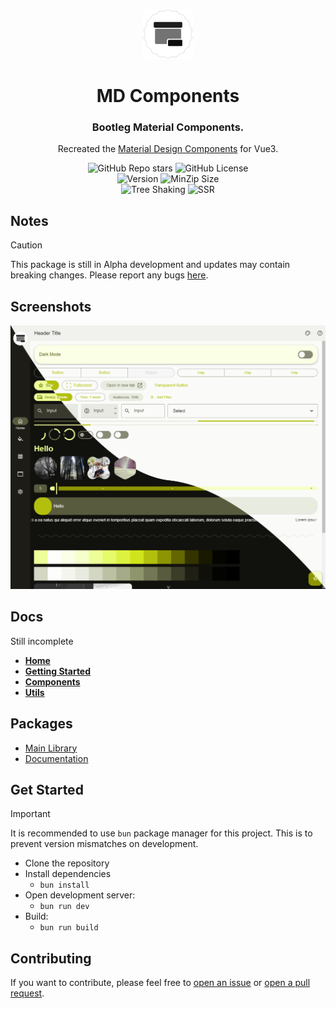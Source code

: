 <div align="center">

<a href="https://sle.okyle.xyz"><img src="https://raw.githubusercontent.com/obillekyle/components/main/assets/logo.png" alt="@vue-material/core" title="See in action" width="80"></a>

# MD Components

### Bootleg Material Components.

Recreated the [Material Design Components](https://github.com/material-components/material-components-web) for Vue3.

![GitHub Repo stars](https://img.shields.io/github/stars/obillekyle/components)
![GitHub License](https://img.shields.io/github/license/obillekyle/components)\
![Version](https://img.shields.io/npm/v/@vue-material/core?label=Version&color=orange&logo=npm)
![MinZip Size](https://badgen.net/bundlephobia/minzip/@vue-material/core)\
![Tree Shaking](https://badgen.net/bundlephobia/tree-shaking/@vue-material/core)
![SSR](https://img.shields.io/badge/SSR-supported-'')

</div>

## Notes

> [!CAUTION]  
> This package is still in Alpha development and updates may contain breaking changes.
> Please report any bugs [here](https://github.com/obillekyle/components/issues).

## Screenshots

![Preview](https://raw.githubusercontent.com/obillekyle/components/main/assets/preview.png)

## Docs

Still incomplete

- [**Home**](https://vue-mdc.okyle.xyz)
- [**Getting Started**](https://vue-mdc.okyle.xyz/docs/getting-started)
- [**Components**](https://vue-mdc.okyle.xyz/core)
- [**Utils**](https://vue-mdc.okyle.xyz/utils)

## Packages

- [Main Library](https://github.com/obillekyle/components/tree/main/packages/lib)
- [Documentation](https://github.com/obillekyle/components/tree/main/packages/docs)


## Get Started

> [!Important]  
> It is recommended to use `bun` package manager for this project. This is to prevent version mismatches on development.

- Clone the repository
- Install dependencies
  - `bun install`
- Open development server:
  - `bun run dev`
- Build:
  - `bun run build`

## Contributing

If you want to contribute, please feel free to [open an issue](https://github.com/obillekyle/components/issues) or [open a pull request](https://github.com/obillekyle/components/pulls).
